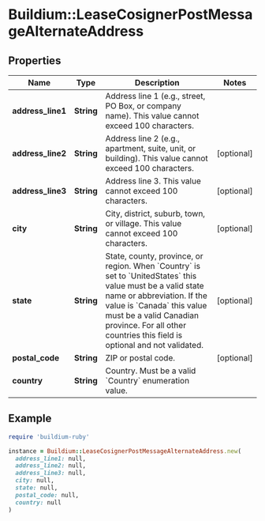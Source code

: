 # Buildium::LeaseCosignerPostMessageAlternateAddress

## Properties

| Name | Type | Description | Notes |
| ---- | ---- | ----------- | ----- |
| **address_line1** | **String** | Address line 1 (e.g., street, PO Box, or company name). This value cannot exceed 100 characters. |  |
| **address_line2** | **String** | Address line 2 (e.g., apartment, suite, unit, or building). This value cannot exceed 100 characters. | [optional] |
| **address_line3** | **String** | Address line 3.  This value cannot exceed 100 characters. | [optional] |
| **city** | **String** | City, district, suburb, town, or village. This value cannot exceed 100 characters. | [optional] |
| **state** | **String** | State, county, province, or region. When &#x60;Country&#x60; is set to &#x60;UnitedStates&#x60; this value must be a valid state name or abbreviation. If the value is &#x60;Canada&#x60; this value must be a valid Canadian province. For all other countries this field is optional and not validated. | [optional] |
| **postal_code** | **String** | ZIP or postal code. | [optional] |
| **country** | **String** | Country. Must be a valid &#x60;Country&#x60; enumeration value. |  |

## Example

```ruby
require 'buildium-ruby'

instance = Buildium::LeaseCosignerPostMessageAlternateAddress.new(
  address_line1: null,
  address_line2: null,
  address_line3: null,
  city: null,
  state: null,
  postal_code: null,
  country: null
)
```

